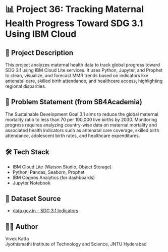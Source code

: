 # 📊 Project 36: Tracking Maternal Health Progress Toward SDG 3.1 Using IBM Cloud

## 📌 Project Description
This project analyzes maternal health data to track global progress toward SDG 3.1 using IBM Cloud Lite services. It uses Python, Jupyter, and Prophet to clean, visualize, and forecast MMR trends based on indicators like antenatal care, skilled birth attendance, and healthcare access, highlighting regional disparities.

## 🎯 Problem Statement (from SB4Academia)
The Sustainable Development Goal 3.1 aims to reduce the global maternal mortality ratio to less than 70 per 100,000 live births by 2030. Monitoring progress requires analyzing country-wise data on maternal mortality and associated health indicators such as antenatal care coverage, skilled birth attendance, adolescent birth rates, and healthcare expenditures.

## 🛠 Tech Stack
- IBM Cloud Lite (Watson Studio, Object Storage)
- Python, Pandas, Seaborn, Prophet
- IBM Cognos Analytics (for dashboards)
- Jupyter Notebook

## 📂 Dataset Source
- [data.gov.in – SDG 3.1 Indicators](https://www.data.gov.in/resource/sustainable-development-goals-national-indicator-framework-version-31-2021)

## 👨‍💻 Author
Vivek Katta  
Jyothismathi Institute of Technology and Science, JNTU Hyderabad
